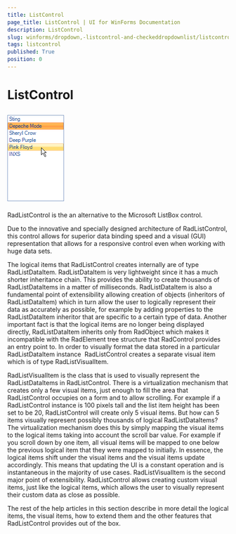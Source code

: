 ```yaml
---
title: ListControl
page_title: ListControl | UI for WinForms Documentation
description: ListControl
slug: winforms/dropdown,-listcontrol-and-checkeddropdownlist/listcontrol
tags: listcontrol
published: True
position: 0
---
```


# ListControl



## ![dropdown-and-listcontrol-listcontrol-overview 001](images/dropdown-and-listcontrol-listcontrol-overview001.png)

RadListControl is the an alternative to the Microsoft ListBox control.
        

Due to the innovative and specially designed architecture of RadListControl, this control allows for superior data binding speed and a visual (GUI) representation that allows for a responsive control even when working with huge data sets.
        

The logical items that RadListControl creates internally are of type RadListDataItem. RadListDataItem is very lightweight since it has a much shorter inheritance chain. This provides the ability to create thousands of RadListDataItems in a matter of milliseconds. RadListDataItem is also a fundamental point of extensibility allowing creation of objects (inheritors of RadListDataItem) which in turn allow the user to logically represent their data as accurately as possible, for example by adding properties to the RadListDataItem inheritor that are specific to a certain type of data. Another important fact is that the logical items are no longer being displayed directly, RadListDataItem inherits only from RadObject which makes it incompatible with the RadElement tree structure that RadControl provides an entry point to. In order to visually format the data stored in a particular RadListDataItem instance  RadListControl creates a separate visual item which is of type RadListVisualItem.
        

RadListVisualItem is the class that is used to visually represent the RadListDataItems in RadListControl. There is a virtualization mechanism that creates only a few visual items, just enough to fill the area that RadListControl occupies on a form and to allow scrolling. For example if a RadListControl instance is 100 pixels tall and the list item height has been set to be 20, RadListControl will create only 5 visual items. But how can 5 items visually represent possibly thousands of logical RadListDataItems? The virtualization mechanism does this by simply mapping the visual items to the logical items taking into account the scroll bar value. For example if you scroll down by one item, all visual items will be mapped to one below the previous logical item that they were mapped to initially. In essence, the logical items shift under the visual items and the visual items update accordingly. This means that updating the UI is a constant operation and is instantaneous in the majority of use cases. RadListVisualItem is the second major point of extensibility. RadListControl allows creating custom visual items, just like the logical items, which allows the user to visually represent their custom data as close as possible.
        

The rest of the help articles in this section describe in more detail the logical items, the visual items, how to extend them and the other features that RadListControl provides out of the box.
        
